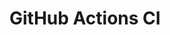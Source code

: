# GitHub Actions CI











































































































































































































































































































































































































































































































































































































































































































































































































































































































































































































































